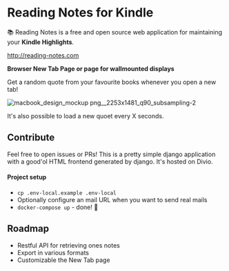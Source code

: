 # Reading Notes for Kindle
:books: Reading Notes is a free and open source web application for maintaining your **Kindle Highlights**.

http://reading-notes.com

**Browser New Tab Page or page for wallmounted displays**

Get a random quote from your favourite books whenever you open a new tab!

![macbook_design_mockup png__2253x1481_q90_subsampling-2](https://user-images.githubusercontent.com/3121306/60038724-5f157700-96b5-11e9-8e2d-a490112119ef.png)

It's also possible to load a new quoet every X seconds.

## Contribute
Feel free to open issues or PRs!
This is a pretty simple django application with a good'ol HTML frontend generated by django. It's hosted on Divio.

#### Project setup
- `cp .env-local.example .env-local`
- Optionally configure an mail URL when you want to send real mails
- `docker-compose up` - done! :rocket:


## Roadmap
- Restful API for retrieving ones notes
- Export in various formats
- Customizable the New Tab page

